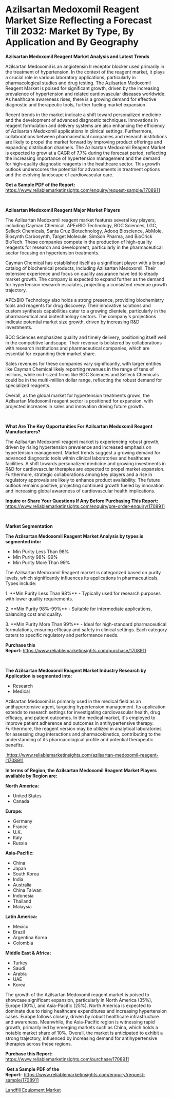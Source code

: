 <p><h1>Azilsartan Medoxomil Reagent Market Size Reflecting a Forecast Till 2032: Market By Type, By Application and By Geography</h1></p><p><strong>Azilsartan Medoxomil Reagent Market Analysis and Latest Trends</strong></p>
<p><p>Azilsartan Medoxomil is an angiotensin II receptor blocker used primarily in the treatment of hypertension. In the context of the reagent market, it plays a crucial role in various laboratory applications, particularly in pharmacological studies and drug testing. The Azilsartan Medoxomil Reagent Market is poised for significant growth, driven by the increasing prevalence of hypertension and related cardiovascular diseases worldwide. As healthcare awareness rises, there is a growing demand for effective diagnostic and therapeutic tools, further fueling market expansion.</p><p>Recent trends in the market indicate a shift toward personalized medicine and the development of advanced diagnostic techniques. Innovations in reagent formulation and delivery systems are also enhancing the efficiency of Azilsartan Medoxomil applications in clinical settings. Furthermore, collaborations between pharmaceutical companies and research institutions are likely to propel the market forward by improving product offerings and expanding distribution channels. The Azilsartan Medoxomil Reagent Market is expected to grow at a CAGR of 7.7% during the forecast period, reflecting the increasing importance of hypertension management and the demand for high-quality diagnostic reagents in the healthcare sector. This growth outlook underscores the potential for advancements in treatment options and the evolving landscape of cardiovascular care.</p></p>
<p><strong>Get a Sample PDF of the Report:&nbsp;</strong> <a href="https://www.reliablemarketinsights.com/enquiry/request-sample/1708911?utm_campaign=3529&utm_medium=2&utm_source=Github&utm_content=ia&utm_term=27032025&utm_id=azilsartan-medoxomil-reagent">https://www.reliablemarketinsights.com/enquiry/request-sample/1708911</a></p>
<p>&nbsp;</p>
<p><strong>Azilsartan Medoxomil Reagent Major Market Players</strong></p>
<p><p>The Azilsartan Medoxomil reagent market features several key players, including Cayman Chemical, APExBIO Technology, BOC Sciences, LGC, Selleck Chemicals, Santa Cruz Biotechnology, Adooq Bioscience, AbMole, Biosynth Carbosynth, Target Molecule, SimSon Pharma, and BioCrick BioTech. These companies compete in the production of high-quality reagents for research and development, particularly in the pharmaceutical sector focusing on hypertension treatments.</p><p>Cayman Chemical has established itself as a significant player with a broad catalog of biochemical products, including Azilsartan Medoxomil. Their extensive experience and focus on quality assurance have led to steady market growth. The company is expected to expand further as the demand for hypertension research escalates, projecting a consistent revenue growth trajectory.</p><p>APExBIO Technology also holds a strong presence, providing biochemistry tools and reagents for drug discovery. Their innovative solutions and custom synthesis capabilities cater to a growing clientele, particularly in the pharmaceutical and biotechnology sectors. The company's projections indicate potential market size growth, driven by increasing R&D investments.</p><p>BOC Sciences emphasizes quality and timely delivery, positioning itself well in the competitive landscape. Their revenue is bolstered by collaborations with research institutions and pharmaceutical companies, which are essential for expanding their market share.</p><p>Sales revenues for these companies vary significantly, with larger entities like Cayman Chemical likely reporting revenues in the range of tens of millions, while mid-sized firms like BOC Sciences and Selleck Chemicals could be in the multi-million dollar range, reflecting the robust demand for specialized reagents.</p><p>Overall, as the global market for hypertension treatments grows, the Azilsartan Medoxomil reagent sector is positioned for expansion, with projected increases in sales and innovation driving future growth.</p></p>
<p>&nbsp;</p>
<p><strong>What Are The Key Opportunities For Azilsartan Medoxomil Reagent Manufacturers?</strong></p>
<p><p>The Azilsartan Medoxomil reagent market is experiencing robust growth, driven by rising hypertension prevalence and increased emphasis on hypertension management. Market trends suggest a growing demand for advanced diagnostic tools within clinical laboratories and healthcare facilities. A shift towards personalized medicine and growing investments in R&D for cardiovascular therapies are expected to propel market expansion. Furthermore, strategic collaborations among key players and a rise in regulatory approvals are likely to enhance product availability. The future outlook remains positive, projecting continued growth fueled by innovation and increasing global awareness of cardiovascular health implications.</p></p>
<p><strong>Inquire or Share Your Questions If Any Before Purchasing This Report:</strong> <a href="https://www.reliablemarketinsights.com/enquiry/pre-order-enquiry/1708911?utm_campaign=3529&utm_medium=2&utm_source=Github&utm_content=ia&utm_term=27032025&utm_id=azilsartan-medoxomil-reagent">https://www.reliablemarketinsights.com/enquiry/pre-order-enquiry/1708911</a></p>
<p>&nbsp;</p>
<p><strong>Market Segmentation</strong></p>
<p><strong>The Azilsartan Medoxomil Reagent Market Analysis by types is segmented into:</strong></p>
<p><ul><li>Min Purity Less Than 98%</li><li>Min Purity 98%-99%</li><li>Min Purity More Than 99%</li></ul></p>
<p><p>The Azilsartan Medoxomil Reagent market is categorized based on purity levels, which significantly influences its applications in pharmaceuticals. Types include: </p><p>1. **Min Purity Less Than 98%** - Typically used for research purposes with lower quality requirements.</p><p>  </p><p>2. **Min Purity 98%-99%** - Suitable for intermediate applications, balancing cost and quality.</p><p>3. **Min Purity More Than 99%** - Ideal for high-standard pharmaceutical formulations, ensuring efficacy and safety in clinical settings. Each category caters to specific regulatory and performance needs.</p></p>
<p><strong>Purchase this Report:&nbsp;</strong><a href="https://www.reliablemarketinsights.com/purchase/1708911?utm_campaign=3529&utm_medium=2&utm_source=Github&utm_content=ia&utm_term=27032025&utm_id=azilsartan-medoxomil-reagent">https://www.reliablemarketinsights.com/purchase/1708911</a></p>
<p>&nbsp;</p>
<p><strong>The Azilsartan Medoxomil Reagent Market Industry Research by Application is segmented into:</strong></p>
<p><ul><li>Research</li><li>Medical</li></ul></p>
<p><p>Azilsartan Medoxomil is primarily used in the medical field as an antihypertensive agent, targeting hypertension management. Its application extends to research settings for investigating cardiovascular health, drug efficacy, and patient outcomes. In the medical market, it's employed to improve patient adherence and outcomes in antihypertensive therapy. Furthermore, the reagent version may be utilized in analytical laboratories for assessing drug interactions and pharmacokinetics, contributing to the understanding of its pharmacological profile and potential therapeutic benefits.</p></p>
<p><a href="https://www.reliablemarketinsights.com/azilsartan-medoxomil-reagent-r1708911?utm_campaign=3529&utm_medium=2&utm_source=Github&utm_content=ia&utm_term=27032025&utm_id=azilsartan-medoxomil-reagent">&nbsp;https://www.reliablemarketinsights.com/azilsartan-medoxomil-reagent-r1708911</a></p>
<p><strong>In terms of Region, the Azilsartan Medoxomil Reagent Market Players available by Region are:</strong></p>
<p>
    <p> <strong> North America: </strong>
        <ul>
            <li>United States</li>
            <li>Canada</li>
        </ul>
        </p> 
    <p> <strong> Europe: </strong>
        <ul>
            <li>Germany</li>
            <li>France</li>
            <li>U.K.</li>
            <li>Italy</li>
            <li>Russia</li>
        </ul>
        </p> 
    <p> <strong> Asia-Pacific: </strong>
        <ul>
            <li>China</li>
            <li>Japan</li>
            <li>South Korea</li>
            <li>India</li>
            <li>Australia</li>
            <li>China Taiwan</li>
            <li>Indonesia</li>
            <li>Thailand</li>
            <li>Malaysia</li>
        </ul>
        </p> 
    <p> <strong> Latin America: </strong>
        <ul>
            <li>Mexico</li>
            <li>Brazil</li>
            <li>Argentina Korea</li>
            <li>Colombia</li>
        </ul>
        </p> 
    <p> <strong> Middle East & Africa: </strong>
        <ul>
            <li>Turkey</li>
            <li>Saudi</li>
            <li>Arabia</li>
            <li>UAE</li>
            <li>Korea</li>
        </ul>
    </p>
    </p>
<p><p>The growth of the Azilsartan Medoxomil reagent market is poised to showcase significant expansion, particularly in North America (35%), Europe (30%), and Asia-Pacific (25%). North America is expected to dominate due to rising healthcare expenditures and increasing hypertension cases. Europe follows closely, driven by robust healthcare infrastructure and awareness. Meanwhile, the Asia-Pacific region is witnessing rapid growth, primarily led by emerging markets such as China, which holds a notable market share of 10%. Overall, the market is anticipated to exhibit a strong trajectory, influenced by increasing demand for antihypertensive therapies across these regions.</p></p>
<p><strong>Purchase this Report: </strong><a href="https://www.reliablemarketinsights.com/purchase/1708911?utm_campaign=3529&utm_medium=2&utm_source=Github&utm_content=ia&utm_term=27032025&utm_id=azilsartan-medoxomil-reagent">https://www.reliablemarketinsights.com/purchase/1708911</a></p>
<p>&nbsp;<strong>Get a Sample PDF of the Report:&nbsp;&nbsp;</strong><a href="https://www.reliablemarketinsights.com/enquiry/request-sample/1708911?utm_campaign=3529&utm_medium=2&utm_source=Github&utm_content=ia&utm_term=27032025&utm_id=azilsartan-medoxomil-reagent">https://www.reliablemarketinsights.com/enquiry/request-sample/1708911</a></p>
<p><strong></strong></p>
<p><p><a href="https://github.com/efialiurca/Market-Research-Report-List-1/blob/main/landfill-equipment-market.md?utm_campaign=3529&utm_medium=2&utm_source=Github&utm_content=ia&utm_term=27032025&utm_id=azilsartan-medoxomil-reagent">Landfill Equipment Market</a></p></p>